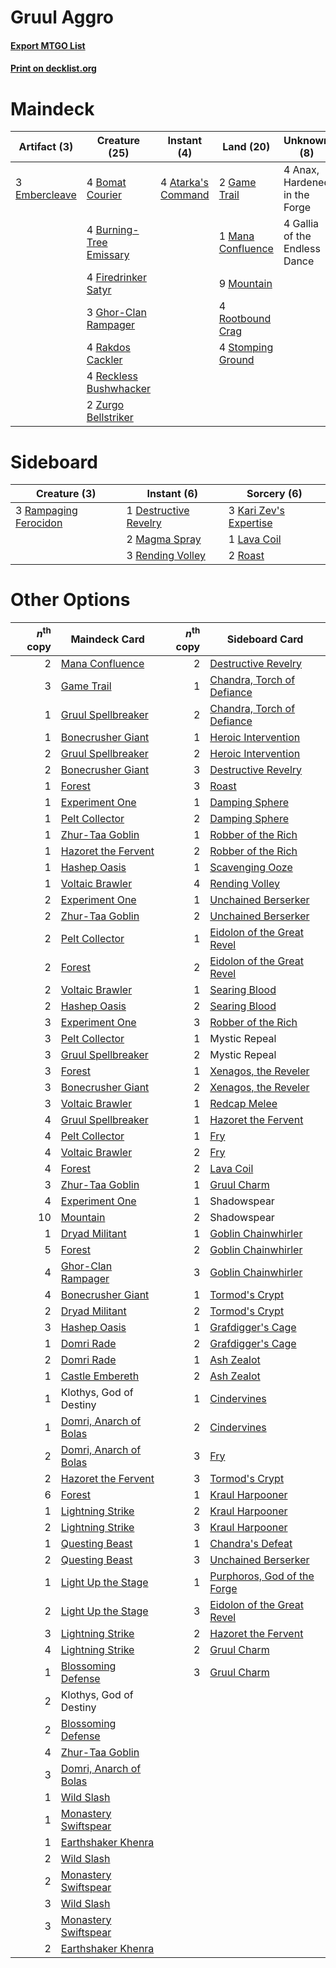 # Gruul Aggro

#### [Export MTGO List](../collection/Gruul%20Aggro/Gruul%20Aggro.txt)
#### [Print on decklist.org](http://decklist.org/?deckmain=4%09Anax,%20Hardened%20in%20the%20Forge%0A4%09Atarka's%20Command%0A4%09Bomat%20Courier%0A4%09Burning-Tree%20Emissary%0A3%09Embercleave%0A4%09Firedrinker%20Satyr%0A4%09Gallia%20of%20the%20Endless%20Dance%0A2%09Game%20Trail%0A3%09Ghor-Clan%20Rampager%0A1%09Mana%20Confluence%0A9%09Mountain%0A4%09Rakdos%20Cackler%0A4%09Reckless%20Bushwhacker%0A4%09Rootbound%20Crag%0A4%09Stomping%20Ground%0A2%09Zurgo%20Bellstriker&deckside=1%09Destructive%20Revelry%0A3%09Kari%20Zev's%20Expertise%0A1%09Lava%20Coil%0A2%09Magma%20Spray%0A3%09Rampaging%20Ferocidon%0A3%09Rending%20Volley%0A2%09Roast)
# Maindeck

|                                      Artifact (3)                                      |                                          Creature (25)                                           |                                         Instant (4)                                         |                                         Land (20)                                          |         Unknown (8)         |
|----------------------------------------------------------------------------------------|--------------------------------------------------------------------------------------------------|---------------------------------------------------------------------------------------------|--------------------------------------------------------------------------------------------|-----------------------------|
|3 [Embercleave](http://gatherer.wizards.com/Pages/Card/Details.aspx?multiverseid=473082)|4 [Bomat Courier](http://gatherer.wizards.com/Pages/Card/Details.aspx?multiverseid=417772)        |4 [Atarka's Command](http://gatherer.wizards.com/Pages/Card/Details.aspx?multiverseid=394502)|2 [Game Trail](http://gatherer.wizards.com/Pages/Card/Details.aspx?multiverseid=410044)     |4 Anax, Hardened in the Forge|
|                                                                                        |4 [Burning-Tree Emissary](http://gatherer.wizards.com/Pages/Card/Details.aspx?multiverseid=426627)|                                                                                             |1 [Mana Confluence](http://gatherer.wizards.com/Pages/Card/Details.aspx?multiverseid=409573)|4 Gallia of the Endless Dance|
|                                                                                        |4 [Firedrinker Satyr](http://gatherer.wizards.com/Pages/Card/Details.aspx?multiverseid=373552)    |                                                                                             |9 [Mountain](http://gatherer.wizards.com/Pages/Card/Details.aspx?multiverseid=439859)       |                             |
|                                                                                        |3 [Ghor-Clan Rampager](http://gatherer.wizards.com/Pages/Card/Details.aspx?multiverseid=460302)   |                                                                                             |4 [Rootbound Crag](http://gatherer.wizards.com/Pages/Card/Details.aspx?multiverseid=420934) |                             |
|                                                                                        |4 [Rakdos Cackler](http://gatherer.wizards.com/Pages/Card/Details.aspx?multiverseid=460613)       |                                                                                             |4 [Stomping Ground](http://gatherer.wizards.com/Pages/Card/Details.aspx?multiverseid=405110)|                             |
|                                                                                        |4 [Reckless Bushwhacker](http://gatherer.wizards.com/Pages/Card/Details.aspx?multiverseid=407626) |                                                                                             |                                                                                            |                             |
|                                                                                        |2 [Zurgo Bellstriker](http://gatherer.wizards.com/Pages/Card/Details.aspx?multiverseid=394748)    |                                                                                             |                                                                                            |                             |


# Sideboard

|                                          Creature (3)                                          |                                          Instant (6)                                           |                                           Sorcery (6)                                           |
|------------------------------------------------------------------------------------------------|------------------------------------------------------------------------------------------------|-------------------------------------------------------------------------------------------------|
|3 [Rampaging Ferocidon](http://gatherer.wizards.com/Pages/Card/Details.aspx?multiverseid=435308)|1 [Destructive Revelry](http://gatherer.wizards.com/Pages/Card/Details.aspx?multiverseid=373351)|3 [Kari Zev's Expertise](http://gatherer.wizards.com/Pages/Card/Details.aspx?multiverseid=423755)|
|                                                                                                |2 [Magma Spray](http://gatherer.wizards.com/Pages/Card/Details.aspx?multiverseid=426843)        |1 [Lava Coil](http://gatherer.wizards.com/Pages/Card/Details.aspx?multiverseid=452858)           |
|                                                                                                |3 [Rending Volley](http://gatherer.wizards.com/Pages/Card/Details.aspx?multiverseid=394663)     |2 [Roast](http://gatherer.wizards.com/Pages/Card/Details.aspx?multiverseid=394667)               |


# Other Options

|*n*<sup>th</sup> copy|                                          Maindeck Card                                          |*n*<sup>th</sup> copy|                                            Sideboard Card                                            |
|--------------------:|-------------------------------------------------------------------------------------------------|--------------------:|------------------------------------------------------------------------------------------------------|
|                    2|[Mana Confluence](http://gatherer.wizards.com/Pages/Card/Details.aspx?multiverseid=409573)       |                    2|[Destructive Revelry](http://gatherer.wizards.com/Pages/Card/Details.aspx?multiverseid=373351)        |
|                    3|[Game Trail](http://gatherer.wizards.com/Pages/Card/Details.aspx?multiverseid=410044)            |                    1|[Chandra, Torch of Defiance](http://gatherer.wizards.com/Pages/Card/Details.aspx?multiverseid=417683) |
|                    1|[Gruul Spellbreaker](http://gatherer.wizards.com/Pages/Card/Details.aspx?multiverseid=457323)    |                    2|[Chandra, Torch of Defiance](http://gatherer.wizards.com/Pages/Card/Details.aspx?multiverseid=417683) |
|                    1|[Bonecrusher Giant](http://gatherer.wizards.com/Pages/Card/Details.aspx?multiverseid=473077)     |                    1|[Heroic Intervention](http://gatherer.wizards.com/Pages/Card/Details.aspx?multiverseid=423776)        |
|                    2|[Gruul Spellbreaker](http://gatherer.wizards.com/Pages/Card/Details.aspx?multiverseid=457323)    |                    2|[Heroic Intervention](http://gatherer.wizards.com/Pages/Card/Details.aspx?multiverseid=423776)        |
|                    2|[Bonecrusher Giant](http://gatherer.wizards.com/Pages/Card/Details.aspx?multiverseid=473077)     |                    3|[Destructive Revelry](http://gatherer.wizards.com/Pages/Card/Details.aspx?multiverseid=373351)        |
|                    1|[Forest](http://gatherer.wizards.com/Pages/Card/Details.aspx?multiverseid=439860)                |                    3|[Roast](http://gatherer.wizards.com/Pages/Card/Details.aspx?multiverseid=394667)                      |
|                    1|[Experiment One](http://gatherer.wizards.com/Pages/Card/Details.aspx?multiverseid=405219)        |                    1|[Damping Sphere](http://gatherer.wizards.com/Pages/Card/Details.aspx?multiverseid=443101)             |
|                    1|[Pelt Collector](http://gatherer.wizards.com/Pages/Card/Details.aspx?multiverseid=452891)        |                    2|[Damping Sphere](http://gatherer.wizards.com/Pages/Card/Details.aspx?multiverseid=443101)             |
|                    1|[Zhur-Taa Goblin](http://gatherer.wizards.com/Pages/Card/Details.aspx?multiverseid=457359)       |                    1|[Robber of the Rich](http://gatherer.wizards.com/Pages/Card/Details.aspx?multiverseid=473100)         |
|                    1|[Hazoret the Fervent](http://gatherer.wizards.com/Pages/Card/Details.aspx?multiverseid=426838)   |                    2|[Robber of the Rich](http://gatherer.wizards.com/Pages/Card/Details.aspx?multiverseid=473100)         |
|                    1|[Hashep Oasis](http://gatherer.wizards.com/Pages/Card/Details.aspx?multiverseid=430866)          |                    1|[Scavenging Ooze](http://gatherer.wizards.com/Pages/Card/Details.aspx?multiverseid=420783)            |
|                    1|[Voltaic Brawler](http://gatherer.wizards.com/Pages/Card/Details.aspx?multiverseid=417762)       |                    4|[Rending Volley](http://gatherer.wizards.com/Pages/Card/Details.aspx?multiverseid=394663)             |
|                    2|[Experiment One](http://gatherer.wizards.com/Pages/Card/Details.aspx?multiverseid=405219)        |                    1|[Unchained Berserker](http://gatherer.wizards.com/Pages/Card/Details.aspx?multiverseid=466918)        |
|                    2|[Zhur-Taa Goblin](http://gatherer.wizards.com/Pages/Card/Details.aspx?multiverseid=457359)       |                    2|[Unchained Berserker](http://gatherer.wizards.com/Pages/Card/Details.aspx?multiverseid=466918)        |
|                    2|[Pelt Collector](http://gatherer.wizards.com/Pages/Card/Details.aspx?multiverseid=452891)        |                    1|[Eidolon of the Great Revel](http://gatherer.wizards.com/Pages/Card/Details.aspx?multiverseid=442117) |
|                    2|[Forest](http://gatherer.wizards.com/Pages/Card/Details.aspx?multiverseid=439860)                |                    2|[Eidolon of the Great Revel](http://gatherer.wizards.com/Pages/Card/Details.aspx?multiverseid=442117) |
|                    2|[Voltaic Brawler](http://gatherer.wizards.com/Pages/Card/Details.aspx?multiverseid=417762)       |                    1|[Searing Blood](http://gatherer.wizards.com/Pages/Card/Details.aspx?multiverseid=378483)              |
|                    2|[Hashep Oasis](http://gatherer.wizards.com/Pages/Card/Details.aspx?multiverseid=430866)          |                    2|[Searing Blood](http://gatherer.wizards.com/Pages/Card/Details.aspx?multiverseid=378483)              |
|                    3|[Experiment One](http://gatherer.wizards.com/Pages/Card/Details.aspx?multiverseid=405219)        |                    3|[Robber of the Rich](http://gatherer.wizards.com/Pages/Card/Details.aspx?multiverseid=473100)         |
|                    3|[Pelt Collector](http://gatherer.wizards.com/Pages/Card/Details.aspx?multiverseid=452891)        |                    1|Mystic Repeal                                                                                         |
|                    3|[Gruul Spellbreaker](http://gatherer.wizards.com/Pages/Card/Details.aspx?multiverseid=457323)    |                    2|Mystic Repeal                                                                                         |
|                    3|[Forest](http://gatherer.wizards.com/Pages/Card/Details.aspx?multiverseid=439860)                |                    1|[Xenagos, the Reveler](http://gatherer.wizards.com/Pages/Card/Details.aspx?multiverseid=373502)       |
|                    3|[Bonecrusher Giant](http://gatherer.wizards.com/Pages/Card/Details.aspx?multiverseid=473077)     |                    2|[Xenagos, the Reveler](http://gatherer.wizards.com/Pages/Card/Details.aspx?multiverseid=373502)       |
|                    3|[Voltaic Brawler](http://gatherer.wizards.com/Pages/Card/Details.aspx?multiverseid=417762)       |                    1|[Redcap Melee](http://gatherer.wizards.com/Pages/Card/Details.aspx?multiverseid=473097)               |
|                    4|[Gruul Spellbreaker](http://gatherer.wizards.com/Pages/Card/Details.aspx?multiverseid=457323)    |                    1|[Hazoret the Fervent](http://gatherer.wizards.com/Pages/Card/Details.aspx?multiverseid=426838)        |
|                    4|[Pelt Collector](http://gatherer.wizards.com/Pages/Card/Details.aspx?multiverseid=452891)        |                    1|[Fry](http://gatherer.wizards.com/Pages/Card/Details.aspx?multiverseid=466894)                        |
|                    4|[Voltaic Brawler](http://gatherer.wizards.com/Pages/Card/Details.aspx?multiverseid=417762)       |                    2|[Fry](http://gatherer.wizards.com/Pages/Card/Details.aspx?multiverseid=466894)                        |
|                    4|[Forest](http://gatherer.wizards.com/Pages/Card/Details.aspx?multiverseid=439860)                |                    2|[Lava Coil](http://gatherer.wizards.com/Pages/Card/Details.aspx?multiverseid=452858)                  |
|                    3|[Zhur-Taa Goblin](http://gatherer.wizards.com/Pages/Card/Details.aspx?multiverseid=457359)       |                    1|[Gruul Charm](http://gatherer.wizards.com/Pages/Card/Details.aspx?multiverseid=460304)                |
|                    4|[Experiment One](http://gatherer.wizards.com/Pages/Card/Details.aspx?multiverseid=405219)        |                    1|Shadowspear                                                                                           |
|                   10|[Mountain](http://gatherer.wizards.com/Pages/Card/Details.aspx?multiverseid=439859)              |                    2|Shadowspear                                                                                           |
|                    1|[Dryad Militant](http://gatherer.wizards.com/Pages/Card/Details.aspx?multiverseid=456369)        |                    1|[Goblin Chainwhirler](http://gatherer.wizards.com/Pages/Card/Details.aspx?multiverseid=443017)        |
|                    5|[Forest](http://gatherer.wizards.com/Pages/Card/Details.aspx?multiverseid=439860)                |                    2|[Goblin Chainwhirler](http://gatherer.wizards.com/Pages/Card/Details.aspx?multiverseid=443017)        |
|                    4|[Ghor-Clan Rampager](http://gatherer.wizards.com/Pages/Card/Details.aspx?multiverseid=460302)    |                    3|[Goblin Chainwhirler](http://gatherer.wizards.com/Pages/Card/Details.aspx?multiverseid=443017)        |
|                    4|[Bonecrusher Giant](http://gatherer.wizards.com/Pages/Card/Details.aspx?multiverseid=473077)     |                    1|[Tormod's Crypt](http://gatherer.wizards.com/Pages/Card/Details.aspx?multiverseid=389723)             |
|                    2|[Dryad Militant](http://gatherer.wizards.com/Pages/Card/Details.aspx?multiverseid=456369)        |                    2|[Tormod's Crypt](http://gatherer.wizards.com/Pages/Card/Details.aspx?multiverseid=389723)             |
|                    3|[Hashep Oasis](http://gatherer.wizards.com/Pages/Card/Details.aspx?multiverseid=430866)          |                    1|[Grafdigger's Cage](http://gatherer.wizards.com/Pages/Card/Details.aspx?multiverseid=278452)          |
|                    1|[Domri Rade](http://gatherer.wizards.com/Pages/Card/Details.aspx?multiverseid=366367)            |                    2|[Grafdigger's Cage](http://gatherer.wizards.com/Pages/Card/Details.aspx?multiverseid=278452)          |
|                    2|[Domri Rade](http://gatherer.wizards.com/Pages/Card/Details.aspx?multiverseid=366367)            |                    1|[Ash Zealot](http://gatherer.wizards.com/Pages/Card/Details.aspx?multiverseid=253623)                 |
|                    1|[Castle Embereth](http://gatherer.wizards.com/Pages/Card/Details.aspx?multiverseid=473201)       |                    2|[Ash Zealot](http://gatherer.wizards.com/Pages/Card/Details.aspx?multiverseid=253623)                 |
|                    1|Klothys, God of Destiny                                                                          |                    1|[Cindervines](http://gatherer.wizards.com/Pages/Card/Details.aspx?multiverseid=457305)                |
|                    1|[Domri, Anarch of Bolas](http://gatherer.wizards.com/Pages/Card/Details.aspx?multiverseid=461118)|                    2|[Cindervines](http://gatherer.wizards.com/Pages/Card/Details.aspx?multiverseid=457305)                |
|                    2|[Domri, Anarch of Bolas](http://gatherer.wizards.com/Pages/Card/Details.aspx?multiverseid=461118)|                    3|[Fry](http://gatherer.wizards.com/Pages/Card/Details.aspx?multiverseid=466894)                        |
|                    2|[Hazoret the Fervent](http://gatherer.wizards.com/Pages/Card/Details.aspx?multiverseid=426838)   |                    3|[Tormod's Crypt](http://gatherer.wizards.com/Pages/Card/Details.aspx?multiverseid=389723)             |
|                    6|[Forest](http://gatherer.wizards.com/Pages/Card/Details.aspx?multiverseid=439860)                |                    1|[Kraul Harpooner](http://gatherer.wizards.com/Pages/Card/Details.aspx?multiverseid=452886)            |
|                    1|[Lightning Strike](http://gatherer.wizards.com/Pages/Card/Details.aspx?multiverseid=383299)      |                    2|[Kraul Harpooner](http://gatherer.wizards.com/Pages/Card/Details.aspx?multiverseid=452886)            |
|                    2|[Lightning Strike](http://gatherer.wizards.com/Pages/Card/Details.aspx?multiverseid=383299)      |                    3|[Kraul Harpooner](http://gatherer.wizards.com/Pages/Card/Details.aspx?multiverseid=452886)            |
|                    1|[Questing Beast](http://gatherer.wizards.com/Pages/Card/Details.aspx?multiverseid=473133)        |                    1|[Chandra's Defeat](http://gatherer.wizards.com/Pages/Card/Details.aspx?multiverseid=430775)           |
|                    2|[Questing Beast](http://gatherer.wizards.com/Pages/Card/Details.aspx?multiverseid=473133)        |                    3|[Unchained Berserker](http://gatherer.wizards.com/Pages/Card/Details.aspx?multiverseid=466918)        |
|                    1|[Light Up the Stage](http://gatherer.wizards.com/Pages/Card/Details.aspx?multiverseid=457251)    |                    1|[Purphoros, God of the Forge](http://gatherer.wizards.com/Pages/Card/Details.aspx?multiverseid=373556)|
|                    2|[Light Up the Stage](http://gatherer.wizards.com/Pages/Card/Details.aspx?multiverseid=457251)    |                    3|[Eidolon of the Great Revel](http://gatherer.wizards.com/Pages/Card/Details.aspx?multiverseid=442117) |
|                    3|[Lightning Strike](http://gatherer.wizards.com/Pages/Card/Details.aspx?multiverseid=383299)      |                    2|[Hazoret the Fervent](http://gatherer.wizards.com/Pages/Card/Details.aspx?multiverseid=426838)        |
|                    4|[Lightning Strike](http://gatherer.wizards.com/Pages/Card/Details.aspx?multiverseid=383299)      |                    2|[Gruul Charm](http://gatherer.wizards.com/Pages/Card/Details.aspx?multiverseid=460304)                |
|                    1|[Blossoming Defense](http://gatherer.wizards.com/Pages/Card/Details.aspx?multiverseid=417719)    |                    3|[Gruul Charm](http://gatherer.wizards.com/Pages/Card/Details.aspx?multiverseid=460304)                |
|                    2|Klothys, God of Destiny                                                                          |                     |                                                                                                      |
|                    2|[Blossoming Defense](http://gatherer.wizards.com/Pages/Card/Details.aspx?multiverseid=417719)    |                     |                                                                                                      |
|                    4|[Zhur-Taa Goblin](http://gatherer.wizards.com/Pages/Card/Details.aspx?multiverseid=457359)       |                     |                                                                                                      |
|                    3|[Domri, Anarch of Bolas](http://gatherer.wizards.com/Pages/Card/Details.aspx?multiverseid=461118)|                     |                                                                                                      |
|                    1|[Wild Slash](http://gatherer.wizards.com/Pages/Card/Details.aspx?multiverseid=391959)            |                     |                                                                                                      |
|                    1|[Monastery Swiftspear](http://gatherer.wizards.com/Pages/Card/Details.aspx?multiverseid=438706)  |                     |                                                                                                      |
|                    1|[Earthshaker Khenra](http://gatherer.wizards.com/Pages/Card/Details.aspx?multiverseid=430779)    |                     |                                                                                                      |
|                    2|[Wild Slash](http://gatherer.wizards.com/Pages/Card/Details.aspx?multiverseid=391959)            |                     |                                                                                                      |
|                    2|[Monastery Swiftspear](http://gatherer.wizards.com/Pages/Card/Details.aspx?multiverseid=438706)  |                     |                                                                                                      |
|                    3|[Wild Slash](http://gatherer.wizards.com/Pages/Card/Details.aspx?multiverseid=391959)            |                     |                                                                                                      |
|                    3|[Monastery Swiftspear](http://gatherer.wizards.com/Pages/Card/Details.aspx?multiverseid=438706)  |                     |                                                                                                      |
|                    2|[Earthshaker Khenra](http://gatherer.wizards.com/Pages/Card/Details.aspx?multiverseid=430779)    |                     |                                                                                                      |

